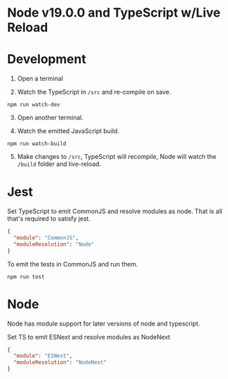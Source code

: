 # Node v19.0.0 and TypeScript w/Live Reload

# Development

1. Open a terminal

2. Watch the TypeScript in `/src` and re-compile on save.

```
npm run watch-dev
```

3. Open another terminal.

4. Watch the emitted JavaScript build.

```
npm run watch-build
```

5. Make changes to `/src`, TypeScript will recompile, Node will watch the `/build` folder and live-reload.

# Jest

Set TypeScript to emit CommonJS and resolve modules as node. That is all that's required to satisfy jest.

```json
{
  "module": "CommonJS",
  "moduleResolution": "Node"
}
```

To emit the tests in CommonJS and run them.

```
npm run test
```

# Node

Node has module support for later versions of node and typescript.

Set TS to emit ESNext and resolve modules as NodeNext

```json
{
  "module": "ESNext",
  "moduleResolution": "NodeNext"
}
```
